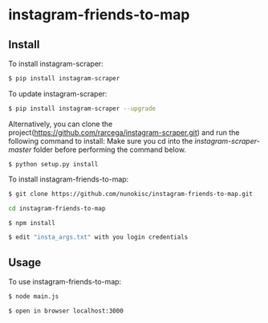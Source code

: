 # instagram-friends-to-map

Install
-------
To install instagram-scraper:
```bash
$ pip install instagram-scraper
```

To update instagram-scraper:
```bash
$ pip install instagram-scraper --upgrade
```
Alternatively, you can clone the project(https://github.com/rarcega/instagram-scraper.git) and run the following command to install:
Make sure you cd into the *instagram-scraper-master* folder before performing the command below.
```
$ python setup.py install
```
To install instagram-friends-to-map:
```bash
$ git clone https://github.com/nunokisc/instagram-friends-to-map.git
```
```bash
cd instagram-friends-to-map
```
```bash
$ npm install
```
```bash
$ edit "insta_args.txt" with you login credentials
```

Usage
-----

To use instagram-friends-to-map:
```bash
$ node main.js         
```
```bash
$ open in browser localhost:3000      
```